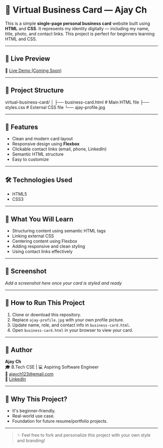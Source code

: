 # 📇 Virtual Business Card — Ajay Ch

This is a simple **single-page personal business card** website built using **HTML** and **CSS**. It represents my identity digitally — including my name, title, photo, and contact links. This project is perfect for beginners learning HTML and CSS.

---

## 🚀 Live Preview
🔗 [Live Demo (Coming Soon)]()

---

## 📁 Project Structure
virtual-business-card/
│
├── business-card.html # Main HTML file
├── styles.css # External CSS file
└── ajay-profile.jpg

---

## 🔧 Features
- Clean and modern card layout
- Responsive design using **Flexbox**
- Clickable contact links (email, phone, LinkedIn)
- Semantic HTML structure
- Easy to customize

---

## 🛠️ Technologies Used
- HTML5
- CSS3

---

## 🧠 What You Will Learn
- Structuring content using semantic HTML tags
- Linking external CSS
- Centering content using Flexbox
- Adding responsive and clean styling
- Using contact links effectively

---

## 📸 Screenshot
*Add a screenshot here once your card is styled and ready*

---

## 📌 How to Run This Project
1. Clone or download this repository.
2. Replace `ajay-profile.jpg` with your own profile picture.
3. Update name, role, and contact info in `business-card.html`.
4. Open `business-card.html` in your browser to view your card.

---

## 👤 Author

**Ajay Ch**  
🎓 B.Tech CSE | 💻 Aspiring Software Engineer  
📧 [ajaych123@email.com](mailto:ajaykumarchodipilli15@gmail.com)  
🔗 [LinkedIn](https://www.linkedin.com/in/ajay-ch-3ba8b7259/)

---

## 🌟 Why This Project?
- It's beginner-friendly.
- Real-world use case.
- Foundation for future resume/portfolio projects.

---

> ✨ Feel free to fork and personalize this project with your own style and branding!
